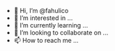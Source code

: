 - 👋 Hi, I’m @fahulico
- 👀 I’m interested in ...
- 🌱 I’m currently learning ...
- 💞️ I’m looking to collaborate on ...
- 📫 How to reach me ...

<!---
fahulico/fahulico is a ✨ special ✨ repository because its `README.md` (this file) appears on your GitHub profile.
You can click the Preview link to take a look at your changes.
--->
